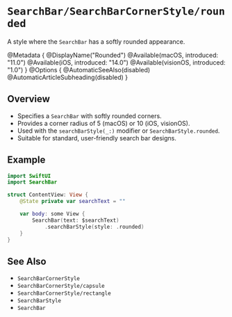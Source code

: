 # ``SearchBar/SearchBarCornerStyle/rounded``

A style where the `SearchBar` has a softly rounded appearance.

@Metadata {
    @DisplayName("Rounded")
    @Available(macOS, introduced: "11.0")
    @Available(iOS, introduced: "14.0")
    @Available(visionOS, introduced: "1.0")
}
@Options {
    @AutomaticSeeAlso(disabled)
    @AutomaticArticleSubheading(disabled)
}

## Overview

- Specifies a `SearchBar` with softly rounded corners.
- Provides a corner radius of 5 (macOS) or 10 (iOS, visionOS).
- Used with the `searchBarStyle(_:)` modifier or `SearchBarStyle.rounded`.
- Suitable for standard, user-friendly search bar designs.

## Example

```swift
import SwiftUI
import SearchBar

struct ContentView: View {
    @State private var searchText = ""

    var body: some View {
        SearchBar(text: $searchText)
            .searchBarStyle(style: .rounded)
    }
}
```

## See Also

- ``SearchBarCornerStyle``
- ``SearchBarCornerStyle/capsule``
- ``SearchBarCornerStyle/rectangle``
- ``SearchBarStyle``
- ``SearchBar``
